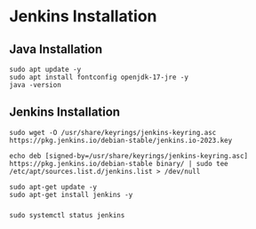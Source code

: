 # Jenkins Installation

## Java Installation
```
sudo apt update -y
sudo apt install fontconfig openjdk-17-jre -y
java -version
```

## Jenkins Installation
```
sudo wget -O /usr/share/keyrings/jenkins-keyring.asc https://pkg.jenkins.io/debian-stable/jenkins.io-2023.key

echo deb [signed-by=/usr/share/keyrings/jenkins-keyring.asc] https://pkg.jenkins.io/debian-stable binary/ | sudo tee /etc/apt/sources.list.d/jenkins.list > /dev/null

sudo apt-get update -y
sudo apt-get install jenkins -y
```

###
```
sudo systemctl status jenkins
```

